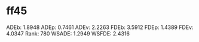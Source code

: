 # ff45

ADEb: 1.8948
ADEp: 0.7461
ADEv: 2.2263
FDEb: 3.5912
FDEp: 1.4389
FDEv: 4.0347
Rank: 780
WSADE: 1.2949
WSFDE: 2.4316